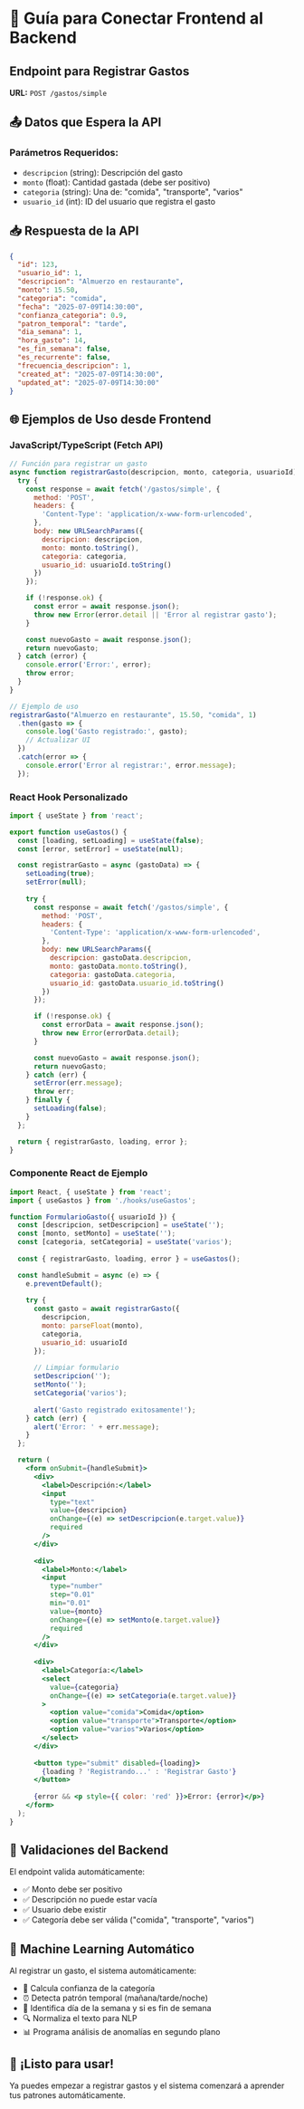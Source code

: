 # 🚀 Guía para Conectar Frontend al Backend

## Endpoint para Registrar Gastos

**URL:** `POST /gastos/simple`

## 📤 Datos que Espera la API

### Parámetros Requeridos:
- `descripcion` (string): Descripción del gasto
- `monto` (float): Cantidad gastada (debe ser positivo)
- `categoria` (string): Una de: "comida", "transporte", "varios"
- `usuario_id` (int): ID del usuario que registra el gasto

## 📥 Respuesta de la API

```json
{
  "id": 123,
  "usuario_id": 1,
  "descripcion": "Almuerzo en restaurante",
  "monto": 15.50,
  "categoria": "comida",
  "fecha": "2025-07-09T14:30:00",
  "confianza_categoria": 0.9,
  "patron_temporal": "tarde",
  "dia_semana": 1,
  "hora_gasto": 14,
  "es_fin_semana": false,
  "es_recurrente": false,
  "frecuencia_descripcion": 1,
  "created_at": "2025-07-09T14:30:00",
  "updated_at": "2025-07-09T14:30:00"
}
```

## 🌐 Ejemplos de Uso desde Frontend

### JavaScript/TypeScript (Fetch API)

```javascript
// Función para registrar un gasto
async function registrarGasto(descripcion, monto, categoria, usuarioId) {
  try {
    const response = await fetch('/gastos/simple', {
      method: 'POST',
      headers: {
        'Content-Type': 'application/x-www-form-urlencoded',
      },
      body: new URLSearchParams({
        descripcion: descripcion,
        monto: monto.toString(),
        categoria: categoria,
        usuario_id: usuarioId.toString()
      })
    });

    if (!response.ok) {
      const error = await response.json();
      throw new Error(error.detail || 'Error al registrar gasto');
    }

    const nuevoGasto = await response.json();
    return nuevoGasto;
  } catch (error) {
    console.error('Error:', error);
    throw error;
  }
}

// Ejemplo de uso
registrarGasto("Almuerzo en restaurante", 15.50, "comida", 1)
  .then(gasto => {
    console.log('Gasto registrado:', gasto);
    // Actualizar UI
  })
  .catch(error => {
    console.error('Error al registrar:', error.message);
  });
```

### React Hook Personalizado

```jsx
import { useState } from 'react';

export function useGastos() {
  const [loading, setLoading] = useState(false);
  const [error, setError] = useState(null);

  const registrarGasto = async (gastoData) => {
    setLoading(true);
    setError(null);
    
    try {
      const response = await fetch('/gastos/simple', {
        method: 'POST',
        headers: {
          'Content-Type': 'application/x-www-form-urlencoded',
        },
        body: new URLSearchParams({
          descripcion: gastoData.descripcion,
          monto: gastoData.monto.toString(),
          categoria: gastoData.categoria,
          usuario_id: gastoData.usuario_id.toString()
        })
      });

      if (!response.ok) {
        const errorData = await response.json();
        throw new Error(errorData.detail);
      }

      const nuevoGasto = await response.json();
      return nuevoGasto;
    } catch (err) {
      setError(err.message);
      throw err;
    } finally {
      setLoading(false);
    }
  };

  return { registrarGasto, loading, error };
}
```

### Componente React de Ejemplo

```jsx
import React, { useState } from 'react';
import { useGastos } from './hooks/useGastos';

function FormularioGasto({ usuarioId }) {
  const [descripcion, setDescripcion] = useState('');
  const [monto, setMonto] = useState('');
  const [categoria, setCategoria] = useState('varios');
  
  const { registrarGasto, loading, error } = useGastos();

  const handleSubmit = async (e) => {
    e.preventDefault();
    
    try {
      const gasto = await registrarGasto({
        descripcion,
        monto: parseFloat(monto),
        categoria,
        usuario_id: usuarioId
      });
      
      // Limpiar formulario
      setDescripcion('');
      setMonto('');
      setCategoria('varios');
      
      alert('Gasto registrado exitosamente!');
    } catch (err) {
      alert('Error: ' + err.message);
    }
  };

  return (
    <form onSubmit={handleSubmit}>
      <div>
        <label>Descripción:</label>
        <input
          type="text"
          value={descripcion}
          onChange={(e) => setDescripcion(e.target.value)}
          required
        />
      </div>
      
      <div>
        <label>Monto:</label>
        <input
          type="number"
          step="0.01"
          min="0.01"
          value={monto}
          onChange={(e) => setMonto(e.target.value)}
          required
        />
      </div>
      
      <div>
        <label>Categoría:</label>
        <select 
          value={categoria} 
          onChange={(e) => setCategoria(e.target.value)}
        >
          <option value="comida">Comida</option>
          <option value="transporte">Transporte</option>
          <option value="varios">Varios</option>
        </select>
      </div>
      
      <button type="submit" disabled={loading}>
        {loading ? 'Registrando...' : 'Registrar Gasto'}
      </button>
      
      {error && <p style={{ color: 'red' }}>Error: {error}</p>}
    </form>
  );
}
```

## 🔧 Validaciones del Backend

El endpoint valida automáticamente:
- ✅ Monto debe ser positivo
- ✅ Descripción no puede estar vacía
- ✅ Usuario debe existir
- ✅ Categoría debe ser válida ("comida", "transporte", "varios")

## 🤖 Machine Learning Automático

Al registrar un gasto, el sistema automáticamente:
- 🧠 Calcula confianza de la categoría
- ⏰ Detecta patrón temporal (mañana/tarde/noche)
- 📅 Identifica día de la semana y si es fin de semana
- 🔍 Normaliza el texto para NLP
- 📊 Programa análisis de anomalías en segundo plano

## 🚀 ¡Listo para usar!

Ya puedes empezar a registrar gastos y el sistema comenzará a aprender tus patrones automáticamente.
